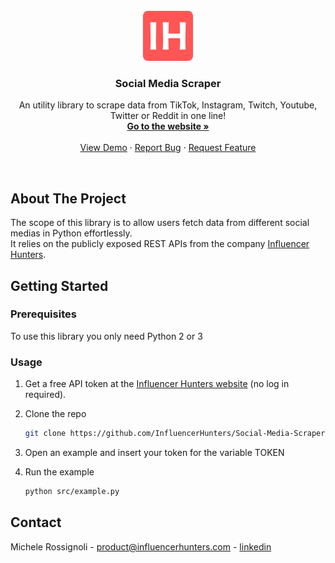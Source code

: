 
<!-- PROJECT LOGO -->
<br />
<div align="center"> 
  <a href="https://influencerhunters.com">
    <img src="images/IH_LOGO.png" alt="Logo" width="80" height="80">
  </a>

  <h3 align="center">Social Media Scraper</h3>

  <p align="center">
    An utility library to scrape data from TikTok, Instagram, Twitch, Youtube, Twitter or Reddit in one line!
    <br />
    <a href="https://influencerhunters.com/"><strong>Go to the website »</strong></a>
    <br />
    <br />
    <a href="https://github.com/othneildrew/Best-README-Template">View Demo</a>
    ·
    <a href="https://github.com/InfluencerHunters/Social-Media-Scraper/issues">Report Bug</a>
    ·
    <a href="https://github.com/InfluencerHunters/Social-Media-Scraper/issues">Request Feature</a>
  </p>
</div>
<br />

## About The Project
The scope of this library is to allow users fetch data from different social medias in Python effortlessly. <br>
It relies on the publicly exposed REST APIs from the company [Influencer Hunters](https://influencerhunters.com).
<br>


## Getting Started

### Prerequisites

To use this library you only need Python 2 or 3 <br>


### Usage

1. Get a free API token at the [Influencer Hunters website](https://influencerhunters.com/index.html#contact-us) (no log in required). 
2. Clone the repo
   ```sh
   git clone https://github.com/InfluencerHunters/Social-Media-Scraper
   ```
3. Open an example and insert your token for the variable TOKEN

4. Run the example
   ```sh
   python src/example.py
   ```
   
   
   
<!-- CONTACT -->
## Contact

Michele Rossignoli - product@influencerhunters.com - [linkedin](https://www.linkedin.com/in/michele-rossignoli-2052ab1a9/)
